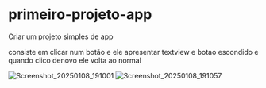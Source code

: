 # primeiro-projeto-app
Criar um projeto simples de app

consiste em clicar num botão e ele apresentar textview e botao escondido e quando clico denovo ele volta ao normal


![Screenshot_20250108_191001](https://github.com/user-attachments/assets/c9d5c95f-4626-4f9d-93c7-840893e7b036)
![Screenshot_20250108_191057](https://github.com/user-attachments/assets/e73399a1-b287-42db-abbc-d8df593a8ea7)
